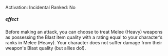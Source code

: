 Activation: Incidental
Ranked: No
##### effect
Before making an attack, you can choose to treat
Melee (Heavy) weapons as possessing the Blast item
quality with a rating equal to your character’s ranks
in Melee (Heavy). Your character does not
suffer damage from their weapon's Blast
quality (but allies do!).